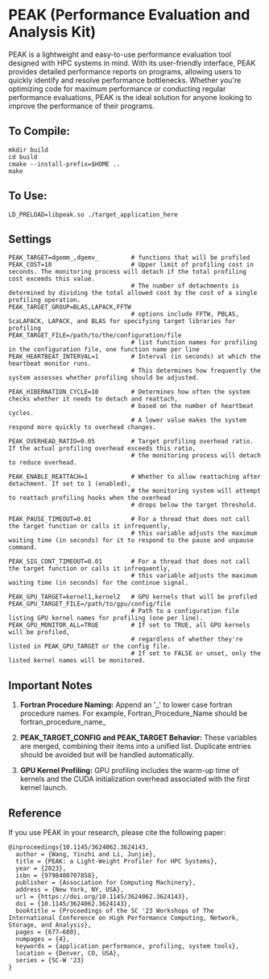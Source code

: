 # PEAK (Performance Evaluation and Analysis Kit)

PEAK is a lightweight and easy-to-use performance evaluation tool designed with HPC systems in mind. With its user-friendly interface, PEAK provides detailed performance reports on programs, allowing users to quickly identify and resolve performance bottlenecks. Whether you're optimizing code for maximum performance or conducting regular performance evaluations, PEAK is the ideal solution for anyone looking to improve the performance of their programs. 

## To Compile:

```
mkdir build
cd build
cmake --install-prefix=$HOME ..
make
``` 

## To Use: 

``LD_PRELOAD=libpeak.so ./target_application_here`` 

## Settings
```
PEAK_TARGET=dgemm_,dgemv_         # functions that will be profiled
PEAK_COST=10                      # Upper limit of profiling cost in seconds. The monitoring process will detach if the total profiling cost exceeds this value.  
                                  # The number of detachments is determined by dividing the total allowed cost by the cost of a single profiling operation.  
PEAK_TARGET_GROUP=BLAS,LAPACK,FFTW  
                                  # options include FFTW, PBLAS, ScaLAPACK, LAPACK, and BLAS for specifying target libraries for profiling
PEAK_TARGET_FILE=/path/to/the/configuration/file
                                  # list function names for profiling in the configuration file, one function name per line
PEAK_HEARTBEAT_INTERVAL=1         # Interval (in seconds) at which the heartbeat monitor runs.
                                  # This determines how frequently the system assesses whether profiling should be adjusted.

PEAK_HIBERNATION_CYCLE=10         # Determines how often the system checks whether it needs to detach and reattach, 
                                  # based on the number of heartbeat cycles.
                                  # A lower value makes the system respond more quickly to overhead changes.

PEAK_OVERHEAD_RATIO=0.05          # Target profiling overhead ratio. If the actual profiling overhead exceeds this ratio,
                                  # the monitoring process will detach to reduce overhead.

PEAK_ENABLE_REATTACH=1            # Whether to allow reattaching after detachment. If set to 1 (enabled), 
                                  # the monitoring system will attempt to reattach profiling hooks when the overhead 
                                  # drops below the target threshold.
                                  
PEAK_PAUSE_TIMEOUT=0.01           # For a thread that does not call the target function or calls it infrequently, 
                                  # this variable adjusts the maximum waiting time (in seconds) for it to respond to the pause and unpause command.

PEAK_SIG_CONT_TIMEOUT=0.01        # For a thread that does not call the target function or calls it infrequently, 
                                  # this variable adjusts the maximum waiting time (in seconds) for the continue signal.

PEAK_GPU_TARGET=kernel1,kernel2   # GPU kernels that will be profiled
PEAK_GPU_TARGET_FILE=/path/to/gpu/config/file  
                                  # Path to a configuration file listing GPU kernel names for profiling (one per line).
PEAK_GPU_MONITOR_ALL=TRUE         # If set to TRUE, all GPU kernels will be profiled, 
                                  # regardless of whether they're listed in PEAK_GPU_TARGET or the config file.
                                  # If set to FALSE or unset, only the listed kernel names will be monitored.
```

## Important Notes

1. **Fortran Procedure Naming:**
Append an '\_' to lower case fortran procedure names. For example, Fortran_Procedure_Name should be fortran_procedure_name_

2. **PEAK_TARGET_CONFIG and PEAK_TARGET Behavior:**
These variables are merged, combining their items into a unified list. Duplicate entries should be avoided but will be handled automatically.

3. **GPU Kernel Profiling:**
GPU profiling includes the warm-up time of kernels and the CUDA initialization overhead associated with the first kernel launch.

## Reference
If you use PEAK in your research, please cite the following paper:

```
@inproceedings{10.1145/3624062.3624143,
  author = {Wang, Yinzhi and Li, Junjie},
  title = {PEAK: a Light-Weight Profiler for HPC Systems},
  year = {2023},
  isbn = {9798400707858},
  publisher = {Association for Computing Machinery},
  address = {New York, NY, USA},
  url = {https://doi.org/10.1145/3624062.3624143},
  doi = {10.1145/3624062.3624143},
  booktitle = {Proceedings of the SC '23 Workshops of The International Conference on High Performance Computing, Network, Storage, and Analysis},
  pages = {677–680},
  numpages = {4},
  keywords = {application performance, profiling, system tools},
  location = {Denver, CO, USA},
  series = {SC-W '23}
}
```

